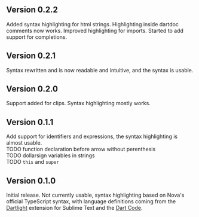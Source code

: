 ## Version 0.2.2

Added syntax highlighting for html strings.
Highlighting inside dartdoc comments now works.
Improved highlighting for imports.
Started to add support for completions.

## Version 0.2.1

Syntax rewritten and is now readable and intuitive, and the syntax is usable.

## Version 0.2.0

Support added for clips. Syntax highlighting mostly works.

## Version 0.1.1

Add support for identifiers and expressions, the syntax highlighting is almost usable.
<br>TODO function declaration before arrow without perenthesis
<br>TODO dollarsign variables in strings
<br>TODO `this` and `super`

## Version 0.1.0

Initial release. Not currently usable, syntax highlighting based on Nova's official TypeScript syntax, with language definitions coming from the [Dartlight](https://github.com/elMuso/Dartlight) extension for Sublime Text and the [Dart Code](https://github.com/Dart-Code/Dart-Code).

